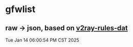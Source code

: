# gfwlist
## raw -> json, based on [v2ray-rules-dat](https://github.com/Loyalsoldier/v2ray-rules-dat)
Tue Jan 14 06:00:54 PM CST 2025

